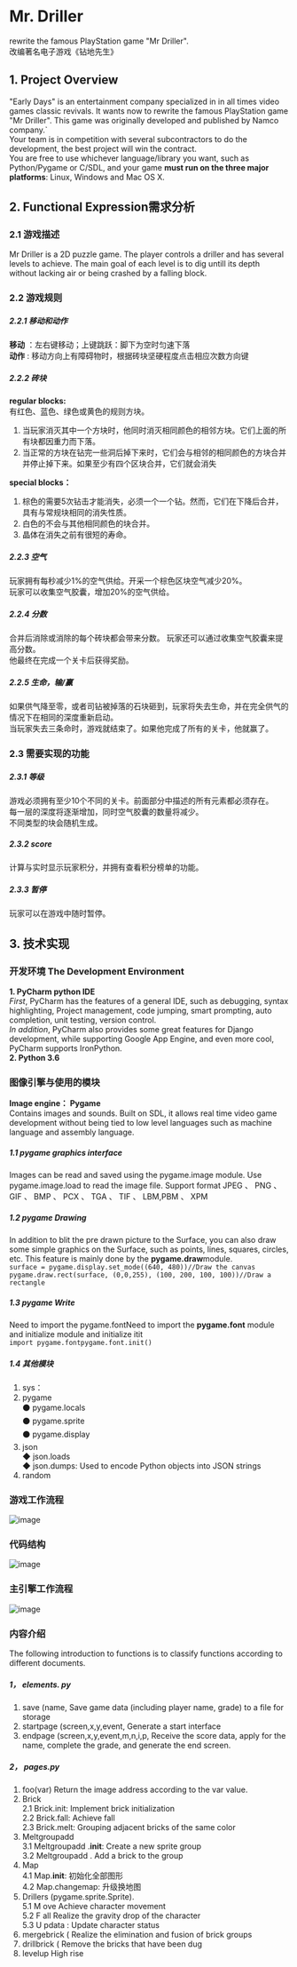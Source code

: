 # Mr. Driller
rewrite the famous PlayStation game "Mr Driller". <br>
改编著名电子游戏《钻地先生》
## 1. Project Overview
"Early Days" is an entertainment company specialized in in all times video games classic revivals. It
wants now to rewrite the famous PlayStation game "Mr Driller". This game was originally developed
and published by Namco company.`<br>
Your team is in competition with several subcontractors to do the development, the best project will
win the contract.<br>
You are free to use whichever language/library you want, such as Python/Pygame or C/SDL, and your
game **must run on the three major platforms**: Linux, Windows and Mac OS X.
## 2. Functional Expression需求分析
### 2.1 游戏描述
Mr Driller is a 2D puzzle game. The player controls a driller and has several levels to achieve. The main 
goal of each level is to dig untill its depth without lacking air or being crashed by a falling block.
### 2.2 游戏规则
##### 2.2.1 移动和动作
**移动** ：左右键移动；上键跳跃：脚下为空时匀速下落<br>
**动作** : 移动方向上有障碍物时，根据砖块坚硬程度点击相应次数方向键
##### 2.2.2 砖块
**regular blocks:**<br>
有红色、蓝色、绿色或黄色的规则方块。<br>
1. 当玩家消灭其中一个方块时，他同时消灭相同颜色的相邻方块。它们上面的所有块都因重力而下落。<br>
2. 当正常的方块在钻完一些洞后掉下来时，它们会与相邻的相同颜色的方块合并并停止掉下来。如果至少有四个区块合并，它们就会消失<br>

**special blocks：**<br>
1. 棕色的需要5次钻击才能消失，必须一个一个钻。然而，它们在下降后合并，具有与常规块相同的消失性质。<br>
2. 白色的不会与其他相同颜色的块合并。<br>
3. 晶体在消失之前有很短的寿命。<br>
##### 2.2.3 空气
玩家拥有每秒减少1%的空气供给。开采一个棕色区块空气减少20%。<br>
玩家可以收集空气胶囊，增加20%的空气供给。
##### 2.2.4 分数
合并后消除或消除的每个砖块都会带来分数。
玩家还可以通过收集空气胶囊来提高分数。<br>
他最终在完成一个关卡后获得奖励。
##### 2.2.5 生命，输/赢
如果供气降至零，或者司钻被掉落的石块砸到，玩家将失去生命，并在完全供气的情况下在相同的深度重新启动。<br>
当玩家失去三条命时，游戏就结束了。如果他完成了所有的关卡，他就赢了。
### 2.3 需要实现的功能
##### 2.3.1 等级
游戏必须拥有至少10个不同的关卡。前面部分中描述的所有元素都必须存在。<br>
每一层的深度将逐渐增加，同时空气胶囊的数量将减少。<br>
不同类型的块会随机生成。
##### 2.3.2 score
计算与实时显示玩家积分，并拥有查看积分榜单的功能。
##### 2.3.3 暂停
玩家可以在游戏中随时暂停。
## 3. 技术实现
### 开发环境 The Development Environment
**1. PyCharm python IDE**<br>
_First_, PyCharm has the features of a general IDE, such as debugging, syntax highlighting, Project management, code jumping, smart prompting, auto completion, unit testing, version control.<br>
_In addition_, PyCharm also provides some great features for Django development, while supporting Google App Engine, and even more cool, PyCharm supports IronPython.<br>
**2. Python 3.6**
### 图像引擎与使用的模块
**Image engine： Pygame**<br>
Contains images and sounds. Built on SDL, it allows real
time video game
development without being tied to low level languages such as machine language
and assembly language.
##### 1.1 pygame graphics interface 
Images can be read and saved using the
pygame.image module. Use pygame.image.load to read the image file.
Support
format JPEG 、 PNG 、 GIF 、 BMP 、 PCX 、 TGA 、 TIF 、
LBM,PBM 、 XPM
##### 1.2 pygame Drawing 
In addition to blit the pre drawn picture to the
Surface, you can also draw some simple graphics on the Surface, such as
points, lines, squares, circles, etc. This feature is mainly done by the
**pygame.draw**module. <br>
`surface = pygame.display.set_mode((640, 480))//Draw the canvas
pygame.draw.rect(surface, (0,0,255), (100, 200, 100, 100))//Draw a rectangle`
##### 1.3 pygame Write 
Need to import the pygame.fontNeed to import the **pygame.font** module and initialize module and initialize itit
<br>
`import pygame.fontpygame.font.init()`
##### 1.4 其他模块

1. sys：
2. pygame<br>
⚫ pygame.locals<br>
⚫ pygame.sprite<br>
⚫ pygame.display<br>
3. json <br>
◆ json.loads<br>
◆ json.dumps: Used to encode Python objects into JSON strings<br>
4. random
### 游戏工作流程
![image](https://github.com/yaojia1/teamwork/IMG/workfolw.png)
### 代码结构
![image](https://github.com/yaojia1/teamwork/IMG/structure.png)
### 主引擎工作流程
![image](https://github.com/yaojia1/teamwork/IMG/engine.png)
### 内容介绍
The following introduction to functions is to classify functions according to different
documents.
##### 1， elements. py
1. save (name, Save game data (including player name, grade) to a file
for storage
1. startpage (screen,x,y,event, Generate a start interface
1. endpage (screen,x,y,event,m,n,i,p, Receive the score data, apply for
the name, complete the grade, and generate the end screen.
##### 2， pages.py
1. foo(var) Return the image address according to the var value.<br>
2. Brick<br>
2.1 Brick.init: Implement brick initialization<br>
2.2 Brick.fall: Achieve fall<br>
2.3 Brick.melt: Grouping adjacent bricks of the same color<br>
3. Meltgroupadd<br>
3.1 Meltgroupadd .__init__: Create a new sprite group<br>
3.2 Meltgroupadd . Add a brick to the group<br>
4. Map<br>
4.1 Map.__init__: 初始化全部图形<br>
4.2 Map.changemap: 升级换地图<br>
5. Drillers (pygame.sprite.Sprite).<br>
5.1 M ove Achieve character movement<br>
5.2 F all Realize the gravity drop of the character<br>
5.3 U pdata : Update character status<br>
6. mergebrick ( Realize the elimination and fusion of brick groups
7. drillbrick ( Remove the bricks that have been dug
8. levelup High rise
